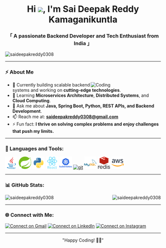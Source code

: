 <h1 align="center">Hi <img src="https://media.giphy.com/media/hvRJCLFzcasrR4ia7z/giphy.gif" width="30px">, I'm Sai Deepak Reddy Kamaganikuntla</h1>
<h3 align="center">「 A passionate Backend Developer and Tech Enthusiast from <b>India </b> 」</h3>

<p align="left"> <img src="https://komarev.com/ghpvc/?username=saideepakreddy0308&label=Profile%20views&color=0e75b6&style=flat" alt="saideepakreddy0308" /> </p>

---

### ⚡ About Me
<img width="45%" align="right" alt="Coding" src="https://raw.githubusercontent.com/onimur/.github/master/.resources/git-header.svg" />

- 🔭 Currently building scalable backend systems and working on **cutting-edge technologies**.  
- 🌱 Learning **Microservices Architecture**, **Distributed Systems**, and **Cloud Computing**.  
- 💬 Ask me about **Java, Spring Boot, Python, REST APIs, and Backend Development**.  
- 📫 Reach me at: **[saideepakreddy0308@gmail.com](mailto:saideepakreddy0308@gmail.com)**  
- ⚡ Fun fact: **I thrive on solving complex problems and enjoy challenges that push my limits.**  

---

### 🚀 Languages and Tools:
<p align="left">
    <a href="https://www.java.com" target="_blank" rel="noreferrer"><img src="https://raw.githubusercontent.com/devicons/devicon/master/icons/java/java-original.svg" alt="java" width="40" height="40"/></a>
    <a href="https://spring.io/projects/spring-boot" target="_blank" rel="noreferrer"><img src="https://raw.githubusercontent.com/devicons/devicon/master/icons/spring/spring-original.svg" alt="spring" width="40" height="40"/></a>
    <a href="https://www.python.org" target="_blank" rel="noreferrer"><img src="https://raw.githubusercontent.com/devicons/devicon/master/icons/python/python-original.svg" alt="python" width="40" height="40"/></a>
    <a href="https://reactjs.org/" target="_blank" rel="noreferrer"><img src="https://raw.githubusercontent.com/devicons/devicon/master/icons/react/react-original-wordmark.svg" alt="react" width="40" height="40"/></a>
    <a href="https://kubernetes.io/" target="_blank" rel="noreferrer"><img src="https://raw.githubusercontent.com/devicons/devicon/master/icons/kubernetes/kubernetes-plain-wordmark.svg" alt="kubernetes" width="40" height="40"/></a>
    <a href="https://git-scm.com/" target="_blank" rel="noreferrer"><img src="https://www.vectorlogo.zone/logos/git-scm/git-scm-icon.svg" alt="git" width="40" height="40"/></a>
    <a href="https://www.mysql.com/" target="_blank" rel="noreferrer"><img src="https://raw.githubusercontent.com/devicons/devicon/master/icons/mysql/mysql-original-wordmark.svg" alt="mysql" width="40" height="40"/></a>
    <a href="https://redis.io/" target="_blank" rel="noreferrer"><img src="https://raw.githubusercontent.com/devicons/devicon/master/icons/redis/redis-original-wordmark.svg" alt="redis" width="40" height="40"/></a>
    <a href="https://aws.amazon.com/" target="_blank" rel="noreferrer"><img src="https://raw.githubusercontent.com/devicons/devicon/master/icons/amazonwebservices/amazonwebservices-original-wordmark.svg" alt="aws" width="40" height="40"/></a>
</p>

---

### 📊 GitHub Stats:
<div style="display: flex; flex-direction: row; justify-content: space-between;">
    <img align="left" src="https://github-readme-stats.vercel.app/api/top-langs?username=saideepakreddy0308&show_icons=true&locale=en&layout=compact&theme=radical&hide_border=true" alt="saideepakreddy0308" />
    <img align="right" src="https://github-readme-stats.vercel.app/api?username=saideepakreddy0308&show_icons=true&hide_border=true&theme=radical&include_all_commits=true" alt="saideepakreddy0308" />
</div>

---

### 🌐 Connect with Me:
[![Connect on Gmail](https://img.shields.io/badge/--Gmail?label=Gmail&logo=Gmail&style=social)](mailto:saideepakreddy0308@gmail.com)
[![Connect on LinkedIn](https://img.shields.io/badge/--linkedin?label=LinkedIn&logo=LinkedIn&style=social)](https://www.linkedin.com/in/sai-deepak-reddy-k/)
[![Connect on Instagram](https://img.shields.io/badge/--instagram?label=Instagram&logo=Instagram&style=social)](https://www.instagram.com/)

---

<p align="center">"Happy Coding! 👨‍💻"</p>
